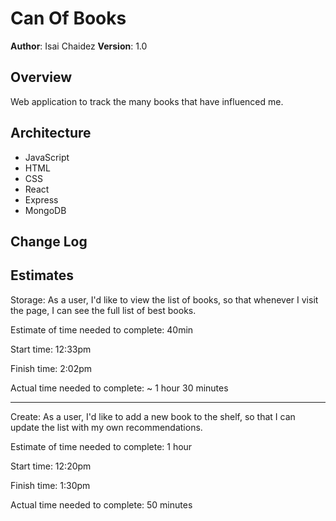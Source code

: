 # Can Of Books

**Author**: Isai Chaidez
**Version**: 1.0

## Overview
Web application to track the many books that have influenced me.

## Architecture

* JavaScript
* HTML
* CSS
* React
* Express
* MongoDB

## Change Log
<!-- Use this area to document the iterative changes made to your application as each feature is successfully implemented. Use time stamps. Here's an example:

01-01-2001 4:59pm - Application now has a fully-functional express server, with a GET route for the location resource. -->

## Estimates

Storage: As a user, I'd like to view the list of books, so that whenever I visit the page, I can see the full list of best books.

Estimate of time needed to complete: 40min

Start time: 12:33pm

Finish time: 2:02pm

Actual time needed to complete: ~ 1 hour 30 minutes

---

Create: As a user, I'd like to add a new book to the shelf, so that I can update the list with my own recommendations.

Estimate of time needed to complete: 1 hour

Start time: 12:20pm

Finish time: 1:30pm

Actual time needed to complete: 50 minutes
